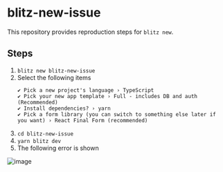 # blitz-new-issue

This repository provides reproduction steps for `blitz new`.

## Steps

1. `blitz new blitz-new-issue`
2. Select the following items
   ```
   ✔ Pick a new project's language › TypeScript
   ✔ Pick your new app template › Full - includes DB and auth (Recommended)
   ✔ Install dependencies? › yarn
   ✔ Pick a form library (you can switch to something else later if you want) › React Final Form (recommended)
   ```
3. `cd blitz-new-issue`
4. `yarn blitz dev`
5. The following error is shown

![image](https://user-images.githubusercontent.com/436237/229410415-ceeda102-3890-48fc-acfd-fb732b2b00d4.png)
